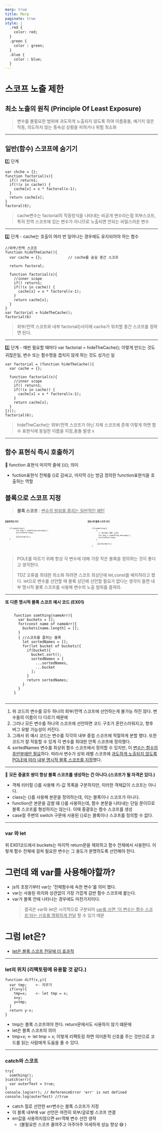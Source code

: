 ```yaml
---
marp: true
title: Marp
paginate: true
style: |
  .red {
    color: red;
  }
  .green {
    color : green;
  }
  .blue {
    color : blue;
  }
---
```


# 스코프 노출 제한

## 최소 노출의 원칙 (Principle Of Least Exposure)

> 변수를 불필요한 범위에 과도하게 노출되지 않도록 하여 이름충돌, 예기치 않은 작동, 의도하지 않는 종속성 상황을 피하거나 위험 최소화

---

## 일반(함수) 스코프에 숨기기

1️⃣ 단계

```
var chche = {};
function factorial(x){
  if() return1;
  if(!(x in cache)) {
    cache[x] = x * factoral(x-1);
  }
  return cache[x];
}
factoral(6);
```

> cache변수는 factorial의 작동방식을 나타내는 비공개 변수라는점
> 외부스코프, 특히 전역 스코프에 있는 변수가 아니므로 노출되면 안되는 비밀스러운 변수

---

2️⃣ 단계 - cache는 호출이 여러 번 일어나는 경우에도 유지되어야 하는 함수

```
//외부/전역 스코프
function hideTheCache(){
  var cache = {};            // cache를 숨길 중간 스코프

  return factoral;

  function factorial(x){
    //inner scope
    if() return1;
    if(!(x in cache)) {
      cache[x] = x * factoral(x-1);
    }
    return cache[x];
  }
}
var factorial = hideTheCache();
factorial(6)
```

> 외부/전역 스코프와 내부 factorial()사이에 cache가 위치할 중간 스코프를 정하면 된다.

---

3️⃣ 단계 - 매번 필요할 때마다 var factorial = hideTheCache(); 이렇게 만드는 것도 귀찮은일, 변수 또는 함수명을 겹치지 않게 하는 것도 성가신 일

```
var factorial = (function hideTheCache(){
  var cache = {};

  function factorial(x){
    //inner scope
    if() return1;
    if(!(x in cache)) {
      cache[x] = x * factoral(x-1);
    }
    return cache[x];
  }
})();
factorial(6);
```

> hideTheCache는 외부/전역 스코프가 아닌 자체 스코프에 존재
> 이렇게 하면 함수 표현식에 동일한 이름을 지정,충돌 발생 x

---

## 함수 표현식 즉시 호출하기

📌 function 표현식 마지막 줄에 })(); 의미

- fuction표현식 전체를 ()로 감싸고, 마지막 ()는 방금 정의한 function표현식을 호출하는 역할

## 블록으로 스코프 지정

> <strong>블록 스코프</strong> : <u>변수의 범위를 좁히는 일반적인 패턴</u>

<div style="display: flex; gap: 20px; font-size: 0.5em;" class='small-text'>

<div style="flex: 1;">
  <p><strong>일반적인 코드</strong></p>
  <pre><code class="language-js">
    if(something){
          let msg = something.message();
          notifyOther(msg);
          ...
          anotherWork();
    }
  </code></pre>
</div>

---

<div style="flex: 1;">
  <p><strong>명시적 블록 스코프 코드</strong></p>
  <pre><code class="language-js">
    if(something){
        {
          // 명시적인 블록 스코프
          let msg = something.message();
          notifyOther(msg)
        }
        ...
         anotherWork();
    }
  </code></pre>
</div>

</div>

> POLE를 따르기 위해 항상 각 변수에 대해 가장 작은 블록을 정의하는 것이 좋다고 생각한다.
>
> TDZ 오류를 최대한 최소화 하려면 스코프 최상단에 let,const를 배치하라고 했다.
> let으로 변수를 선언할 때 블록 상단에 선언할 필요가 없다는 생각이 들면 내부 명시적 블록 스코프를 사용해 변수의 노출 범위를 좁혀라.

---

<div style="flex: 1;">
  <p><strong>또 다른 명시적 블록 스코프 예시 코드 (EX01)</strong></p>
  <pre><code class="language-js">
    function somthing(nameArr){
      var buckets = [];
      for(const name of nameArr){
        buckets[name.length] = [];
      }
      { //스코프를 좁히는 블록
        let sortedNames = [];
        for(let bucket of buckets){
          if(bucket){
            bucket.sort();
            sortedNames = [
              ...sortedNames,
              ...bucket
            ];
          }
          return sortedNames;
        }
      }
    }
  </code></pre>
</div>

---

1. 위 코드의 변수를 모두 하나의 외부/전역 스코프에 선언하는게 불가능 하진 않다. 변수들의 이름이 다 다르기 때문에
2. 그러나 모든 변수를 하나의 스코프에 선언하면 코드 구조가 혼란스러워지고, 향후 버그 유발 가능성이 커진다.
3. 그래서 위 예시 코드는 변수를 각각의 내부 중첩 스코프에 적절하게 분할 했다. 또한 코드가 잘 작동할 수 있게 각 변수를 최대한 안쪽 스코프에 정의했다.
4. sortedNames 변수를 최상위 함수 스코프에서 정의할 수 있지만, 이 <u>변수는 함수의 후반부에만 필요</u>하다. 따라서 변수가 상위 레벨 스코프에 <u>과도하게 노출되지 않도록 POLE에 따라 내부 명시적 블록 스코프를 지정</u>했다.

---

📍 <strong>모든 중괄호 쌍이 항상 블록 스코프를 생성하는 건 아니다.(스코프가 될 자격은 있다.)</strong>

- 객체 리터럴 {}를 사용해 키-값 목록을 구분하지만, 이러한 객체값이 스코프는 아니다.
- class는 {}를 사용해 본문을 정의하는데, 이는 블록이나 스코프가 아니다.
- function은 본문을 감쌀 떄 {}를 사용하는데, 함수 본문을 나타내는 단일 문이므로 블록 스코프를 형성하지는 않는다. 이때 중괄호는 함수 스코프를 생성
- case절 주변의 switch 구문에 사용된 {}로는 블록이나 스코프를 정의할 수 없다.

---

### var 와 let

위 EX01코드에서 buckets는 마지막 return문을 제외하고 함수 전체에서 사용한다.
이렇게 함수 전체에 걸쳐 필요한 변수는 그 용도가 분명하도록 선언해야 한다.

# 그런데 왜 var를 사용해야할까?

- js의 초창기부터 var는 '전체함수에 속한 변수'를 의미 했다.
- var는 사용된 위치와 상관없이 가장 가깝게 감싼 함수 스코프에 붙는다.
- var가 블록 안에 나타나는 경우에도 마찬가지이다.
  > 결국은 var와 let은 시각적으로 구분되어 <u><span class='red'>var를 쓰면 '이 변수는 함수 스코프'라는 신호를 명확하게 전달</span></u> 할 수 있기 때문

# 그럼 let은?

- <u><span class='red'>let은 블록 스코프 전달에 더 효과적</span></u>

---

### let의 위치 (리팩토링에 유용할 것 같다.)

```
function diff(x,y){
  var tmp;    <- 지우기
  if(x>y){
    tmp=x;    <- let tmp = x;
    x=y;
    y=tmp;
  }
  return y-x;
}
```

- tmp는 블록 스코프여야 한다. return문에서도 사용하지 않기 떄문에
- let은 블록 스코프의 의미
- tmp=x; <- let tmp = x; 이렇게 리팩토링 하면 의미론적 신호를 주는 것만으로 코드를 읽는 사람에게 도움을 줄 수 있다.

---

### catch와 스코프

```
try{
  somthing();
}catch(err){
  var outerTest = true;
}
console.log(err); // ReferenceError 'err' is not defined
console.log(outerTest) //true
```

- catch 절로 선언한 err변수는 블록 스코프가 지정
- 이 블록 내부에 var 선언은 여전히 외부/글로벌 스코프 연결
- err값을 사용하지않으면 <span class='red'>err객체 변수 선언 생략 </span>
  - (불필요한 스코프 줄여주고 아주아주 미세하게 성능 향상 😅 )
